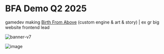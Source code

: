 # BFA Demo Q2 2025
gamedev making [Birth From Above](https://x.com/i/broadcasts/1gqxvNNzzagxB) (custom engine & art & story) | ex gr big website frontend lead 

![banner-v7](https://github.com/user-attachments/assets/43c2ac43-f0e0-4a5c-a90a-0775a6e10da9)

![image](https://github.com/user-attachments/assets/3e648613-8b93-4657-a456-09b07c009353)

